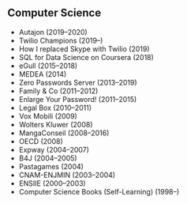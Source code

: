 ## Computer Science

* Autajon (2019–2020)
* Twilio Champions (2019–)
* How I replaced Skype with Twilio (2019)
* SQL for Data Science on Coursera (2018)
* eGull (2015–2018)
* MEDEA (2014)
* Zero Passwords Server (2013–2019)
* Family & Co (2011–2012)
* Enlarge Your Password! (2011–2015)
* Legal Box (2010–2011)
* Vox Mobili (2009)
* Wolters Kluwer (2008)
* MangaConseil (2008–2016)
* OECD (2008)
* Expway (2004–2007)
* B4J (2004–2005)
* Pastagames (2004)
* CNAM-ENJMIN (2003–2004)
* ENSIIE (2000–2003)
* Computer Science Books (Self-Learning) (1998–)
